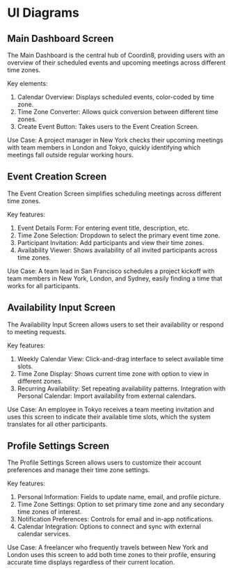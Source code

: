 # UI Diagrams
## Main Dashboard Screen
The Main Dashboard is the central hub of Coordin8, providing users with an overview of their scheduled events and upcoming meetings across different time zones.


Key elements:
1. Calendar Overview: Displays scheduled events, color-coded by time zone.
2. Time Zone Converter: Allows quick conversion between different time zones.
3. Create Event Button: Takes users to the Event Creation Screen.

Use Case: A project manager in New York checks their upcoming meetings with team members in London and Tokyo, quickly identifying which meetings fall outside regular working hours.

## Event Creation Screen
The Event Creation Screen simplifies scheduling meetings across different time zones.

Key features:
1. Event Details Form: For entering event title, description, etc.
2. Time Zone Selection: Dropdown to select the primary event time zone.
3. Participant Invitation: Add participants and view their time zones.
4. Availability Viewer: Shows availability of all invited participants across time zones.

Use Case: A team lead in San Francisco schedules a project kickoff with team members in New York, London, and Sydney, easily finding a time that works for all participants.

## Availability Input Screen
The Availability Input Screen allows users to set their availability or respond to meeting requests.

Key features:
1. Weekly Calendar View: Click-and-drag interface to select available time slots.
2. Time Zone Display: Shows current time zone with option to view in different zones.
3. Recurring Availability: Set repeating availability patterns.
Integration with Personal Calendar: Import availability from external calendars.

Use Case: An employee in Tokyo receives a team meeting invitation and uses this screen to indicate their available time slots, which the system translates for all other participants.

## Profile Settings Screen
The Profile Settings Screen allows users to customize their account preferences and manage their time zone settings.

Key features:
1. Personal Information: Fields to update name, email, and profile picture.
2. Time Zone Settings: Option to set primary time zone and any secondary time zones of interest.
3. Notification Preferences: Controls for email and in-app notifications.
4. Calendar Integration: Options to connect and sync with external calendar services.

Use Case: A freelancer who frequently travels between New York and London uses this screen to add both time zones to their profile, ensuring accurate time displays regardless of their current location.